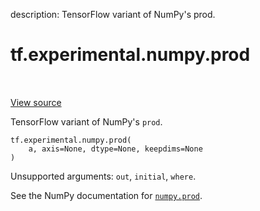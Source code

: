 description: TensorFlow variant of NumPy's prod.

<div itemscope itemtype="http://developers.google.com/ReferenceObject">
<meta itemprop="name" content="tf.experimental.numpy.prod" />
<meta itemprop="path" content="Stable" />
</div>

# tf.experimental.numpy.prod

<!-- Insert buttons and diff -->

<table class="tfo-notebook-buttons tfo-api nocontent" align="left">

</table>

<a target="_blank" class="external" href="/code/stable/tensorflow/python/ops/numpy_ops/np_array_ops.py">View source</a>



TensorFlow variant of NumPy's `prod`.


<pre class="devsite-click-to-copy prettyprint lang-py tfo-signature-link">
<code>tf.experimental.numpy.prod(
    a, axis=None, dtype=None, keepdims=None
)
</code></pre>



<!-- Placeholder for "Used in" -->

Unsupported arguments: `out`, `initial`, `where`.

See the NumPy documentation for [`numpy.prod`](https://numpy.org/doc/stable/reference/generated/numpy.prod.html).